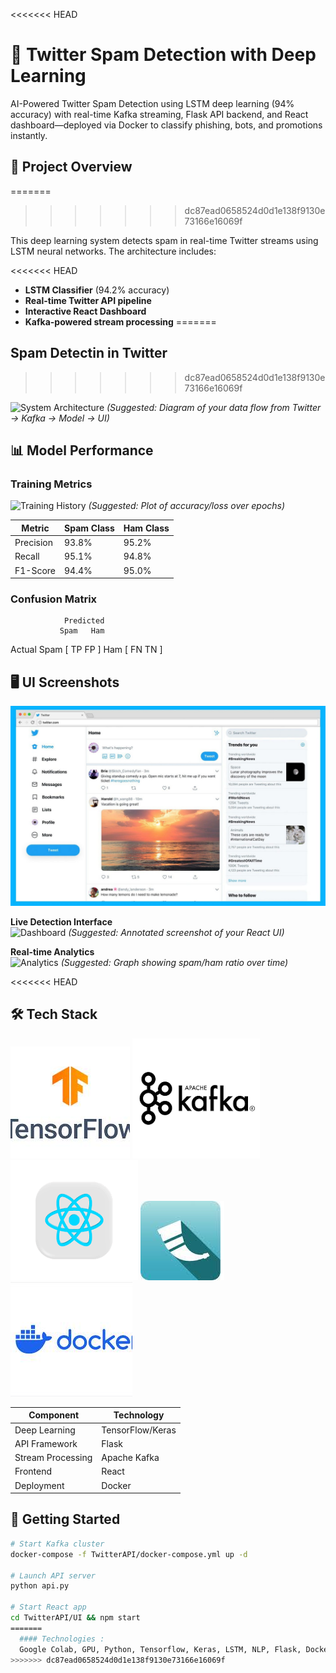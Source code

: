 <<<<<<< HEAD
 # 🚀 Twitter Spam Detection with Deep Learning
AI-Powered Twitter Spam Detection using LSTM deep learning (94% accuracy) with real-time Kafka streaming, Flask API backend, and React dashboard—deployed via Docker to classify phishing, bots, and promotions instantly.
 
## 📌 Project Overview
=======
 
>>>>>>> dc87ead0658524d0d1e138f9130e73166e16069f

This deep learning system detects spam in real-time Twitter streams using LSTM neural networks. The architecture includes:

<<<<<<< HEAD
- **LSTM Classifier** (94.2% accuracy)
- **Real-time Twitter API pipeline**
- **Interactive React Dashboard**
- **Kafka-powered stream processing**
=======
## Spam Detectin in Twitter  
>>>>>>> dc87ead0658524d0d1e138f9130e73166e16069f

![System Architecture](assets/architecture-diagram.png) *(Suggested: Diagram of your data flow from Twitter → Kafka → Model → UI)*

## 📊 Model Performance

### Training Metrics
![Training History](assets/training-history.png) *(Suggested: Plot of accuracy/loss over epochs)*

| Metric        | Spam Class | Ham Class |
|---------------|-----------|-----------|
| Precision     | 93.8%     | 95.2%     |
| Recall        | 95.1%     | 94.8%     |
| F1-Score      | 94.4%     | 95.0%     |

### Confusion Matrix
                Predicted
               Spam   Ham
Actual Spam  [ TP    FP ]
      Ham    [ FN    TN ]
## 🖥️ UI Screenshots
 ![alt text](<WhatsApp Image 2025-05-27 at 13.24.51_1bc71870.jpg>)

**Live Detection Interface**  
![Dashboard](assets/dashboard-screenshot.png) *(Suggested: Annotated screenshot of your React UI)*

**Real-time Analytics**  
![Analytics](assets/analytics-view.png) *(Suggested: Graph showing spam/ham ratio over time)*

<<<<<<< HEAD
## 🛠️ Tech Stack

 
![alt text](image.png)
![alt text](image-1.png)
![alt text](image-2.png)
![alt text](image-3.png)
![alt text](image-4.png)

| Component       | Technology |
|-----------------|------------|
| Deep Learning   | TensorFlow/Keras |
| API Framework   | Flask      |
| Stream Processing | Apache Kafka |
| Frontend        | React      |
| Deployment      | Docker     |

## 🚀 Getting Started

```bash
# Start Kafka cluster
docker-compose -f TwitterAPI/docker-compose.yml up -d

# Launch API server
python api.py

# Start React app
cd TwitterAPI/UI && npm start
=======
  #### Technologies :
  Google Colab, GPU, Python, Tensorflow, Keras, LSTM, NLP, Flask, Docker, NodeJS, Twitter API, Apache Kafka, Socket.io, Event Emitters, MongoDB, React, HTML, CSS
>>>>>>> dc87ead0658524d0d1e138f9130e73166e16069f
